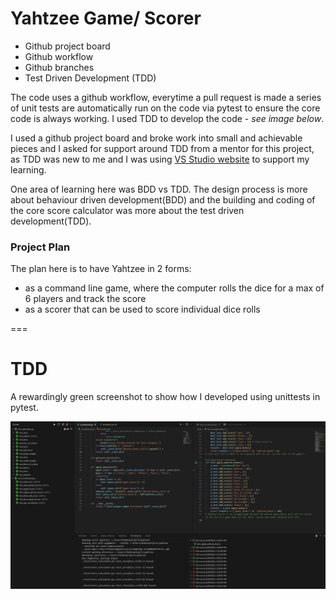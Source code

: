 # Yahtzee Game/ Scorer

- Github project board
- Github workflow
- Github branches
- Test Driven Development (TDD)

The code uses a github workflow, everytime a pull request is made a series of unit tests are automatically run on the code via pytest to ensure the core code is always working. I used TDD to develop the code - *see image below*.

I used a github project board and broke work into small and achievable pieces and I asked for support around TDD from a mentor for this project, as TDD was new to me and I was using [VS Studio website](https://code.visualstudio.com/docs/python/testing) to support my learning.

One area of learning here was BDD vs TDD. The design process is more about behaviour driven development(BDD) and the building and coding of the core score calculator was more about the test driven development(TDD).

### Project Plan
The plan here is to have Yahtzee in 2 forms:
- as a command line game, where the computer rolls the dice for a max of 6 players and track the score
- as a scorer that can be used to score individual dice rolls

===
# TDD
A rewardingly green screenshot to show how I developed using unittests in pytest.

![Image - Screenshot](./images/tdd_yahtzee.jpg)